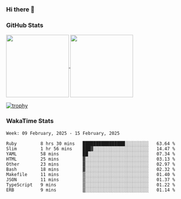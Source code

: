 ### Hi there 👋

### GitHub Stats

<a href="https://github.com/anuraghazra/github-readme-stats">
  <img align="center" height="170px" src="https://github-readme-stats.vercel.app/api/top-langs/?username=tksfjt1024&layout=compact&count_private=true&show_icons=true&show_icons=true&theme=graywhite" />
</a>
<a href="https://github.com/anuraghazra/github-readme-stats">
  <img align="center" height="170px" src="https://github-readme-stats.vercel.app/api?username=tksfjt1024&count_private=true&show_icons=true&show_icons=true&theme=graywhite" />
</a>

[![trophy](https://github-profile-trophy.vercel.app/?username=tksfjt1024)](https://github.com/ryo-ma/github-profile-trophy)

### WakaTime Stats

<!--START_SECTION:waka-->
```text
Week: 09 February, 2025 - 15 February, 2025

Ruby         8 hrs 30 mins   ████████████████░░░░░░░░░   63.64 % 
Slim         1 hr 56 mins    ███▓░░░░░░░░░░░░░░░░░░░░░   14.47 % 
YAML         58 mins         ██░░░░░░░░░░░░░░░░░░░░░░░   07.34 % 
HTML         25 mins         ▓░░░░░░░░░░░░░░░░░░░░░░░░   03.13 % 
Other        23 mins         ▓░░░░░░░░░░░░░░░░░░░░░░░░   02.97 % 
Bash         18 mins         ▓░░░░░░░░░░░░░░░░░░░░░░░░   02.32 % 
Makefile     11 mins         ▒░░░░░░░░░░░░░░░░░░░░░░░░   01.40 % 
JSON         11 mins         ▒░░░░░░░░░░░░░░░░░░░░░░░░   01.37 % 
TypeScript   9 mins          ▒░░░░░░░░░░░░░░░░░░░░░░░░   01.22 % 
ERB          9 mins          ▒░░░░░░░░░░░░░░░░░░░░░░░░   01.14 % 
```
<!--END_SECTION:waka-->
